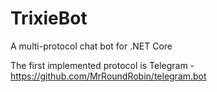 # TrixieBot
A multi-protocol chat bot for .NET Core

The first implemented protocol is Telegram - https://github.com/MrRoundRobin/telegram.bot
